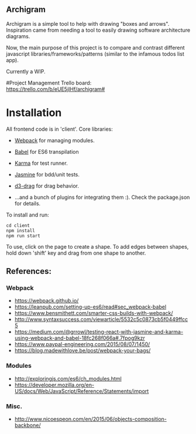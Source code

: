 ## Archigram
Archigram is a simple tool to help with drawing "boxes and arrows".  Inspiration came from needing a tool to easily drawing software architecture diagrams.

Now, the main purpose of this project is to compare and contrast different javascript libraries/frameworks/patterns (similar to the infamous todos list app).

Currently a WIP.

#Project Management
Trello board:
https://trello.com/b/eUE5jIHf/archigram#


# Installation
All frontend code is in 'client'. Core libraries:
- [Webpack](https://webpack.github.io/) for managing modules.
- [Babel](https://babeljs.io/) for ES6 transpilation
- [Karma](https://github.com/karma-runner/karma) for test runner.
- [Jasmine](http://jasmine.github.io/) for bdd/unit tests.
- [d3-drag](https://github.com/d3/d3-drag) for drag behavior.

- ...and a bunch of plugins for integrating them :). Check the package.json for details.  


To install and run:
```
cd client
npm install
npm run start
```

To use, click on the page to create a shape.
To add edges between shapes, hold down 'shift' key and drag from one shape to another.


## References:

### Webpack
- https://webpack.github.io/
- https://leanpub.com/setting-up-es6/read#sec_webpack-babel
- https://www.bensmithett.com/smarter-css-builds-with-webpack/
- http://www.syntaxsuccess.com/viewarticle/5532c5c0873cb5f0449ffcc5
- https://medium.com/@grrowl/testing-react-with-jasmine-and-karma-using-webpack-and-babel-18fc268f066a#.7fpog9kzr
- https://www.paypal-engineering.com/2015/08/07/1450/
- https://blog.madewithlove.be/post/webpack-your-bags/


### Modules
- http://exploringjs.com/es6/ch_modules.html
- https://developer.mozilla.org/en-US/docs/Web/JavaScript/Reference/Statements/import

### Misc.
- http://www.nicoespeon.com/en/2015/06/objects-composition-backbone/










